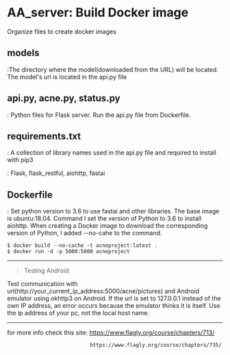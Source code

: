 # AA_server: Build Docker image 

Organize files to create docker images

## models 

:The directory where the model(downloaded from the URL) will be located. 
The model's url is located in the api.py file


## api.py, acne.py, status.py

: Python files for Flask server. Run the api.py file from Dockerfile. 


## requirements.txt

: A collection of library names used in the api.py file and required to install with pip3

: Flask, flask_restful, aiohttp, fastai


## Dockerfile

 : Set python version to 3.6 to use fastai and other libraries. The base image is ubuntu:18.04.
Command
I set the version of Python to 3.6 to install aiohttp. 
When creating a Docker image to download the corresponding version of Python, 
I added --no-cahe to the command.

```
$ docker build --no-cache -t acneproject:latest .
$ docker run -d -p 5000:5000 acneproject
```

* * *

> Testing Android

Test communication with url(http://your_current_ip_address:5000/acne/pictures) and 
Android emulator using okhttp3 on Android. If the url is set to 127.0.0.1 instead of the own IP address, 
an error occurs because the emulator thinks it is itself. Use the ip address of your pc, not the local host name.
        
* * *
for more info check this site: https://www.flagly.org/course/chapters/713/

                               https://www.flagly.org/course/chapters/735/
